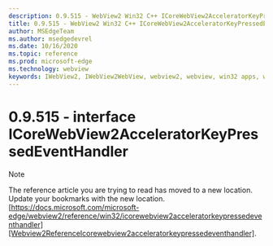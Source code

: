 ```yaml
---
description: 0.9.515 - WebView2 Win32 C++ ICoreWebView2AcceleratorKeyPressedEventHandler
title: 0.9.515 - WebView2 Win32 C++ ICoreWebView2AcceleratorKeyPressedEventHandler
author: MSEdgeTeam
ms.author: msedgedevrel
ms.date: 10/16/2020
ms.topic: reference
ms.prod: microsoft-edge
ms.technology: webview
keywords: IWebView2, IWebView2WebView, webview2, webview, win32 apps, win32, edge, ICoreWebView2, ICoreWebView2Controller, browser control, edge html
---
```


# 0.9.515 - interface ICoreWebView2AcceleratorKeyPressedEventHandler 

> [!NOTE]
> The reference article you are trying to read has moved to a new location.  
> Update your bookmarks with the new location.  
> [https://docs.microsoft.com/microsoft-edge/webview2/reference/win32/icorewebview2acceleratorkeypressedeventhandler][Webview2ReferenceIcorewebview2acceleratorkeypressedeventhandler].  

[Webview2ReferenceIcorewebview2acceleratorkeypressedeventhandler]: /microsoft-edge/webview2/reference/win32/icorewebview2acceleratorkeypressedeventhandler "interface ICoreWebView2AcceleratorKeyPressedEventHandler | Microsoft Docs"
